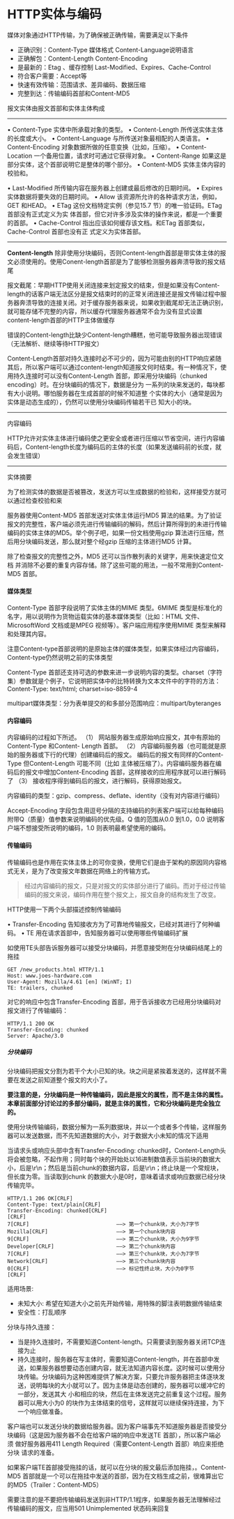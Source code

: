 # HTTP实体与编码

媒体对象通过HTTP传输，为了确保被正确传输，需要满足以下条件

- 正确识别：Content-Type 媒体格式 Content-Language说明语言
- 正确解包：Content-Length Content-Encoding
- 是最新的：Etag 、缓存控制 Last-Modified、Expires、Cache-Control
- 符合客户需要：Accept等
- 快速有效传输：范围请求、差异编码、数据压缩
- 完整到达：传输编码首部和Content-MD5

报文实体由报文首部和实体主体构成

---

• Content-Type
实体中所承载对象的类型。
• Content-Length
所传送实体主体的长度或大小。
• Content-Language
与所传送对象最相配的人类语言。
• Content-Encoding
对象数据所做的任意变换（比如，压缩）。
• Content-Location
一个备用位置，请求时可通过它获得对象。
• Content-Range
如果这是部分实体，这个首部说明它是整体的哪个部分。
• Content-MD5
实体主体内容的校验和。

• Last-Modified
所传输内容在服务器上创建或最后修改的日期时间。
• Expires
实体数据将要失效的日期时间。
• Allow
该资源所允许的各种请求方法，例如，GET 和HEAD。
• ETag
这份文档特定实例（参见15.7 节）的唯一验证码。ETag 首部没有正式定义为实
体首部，但它对许多涉及实体的操作来说，都是一个重要的首部。
• Cache-Control
指出应该如何缓存该文档。和ETag 首部类似，Cache-Control 首部也没有正
式定义为实体首部。

---

**Content-length** 除非使用分块编码，否则Content-length首部是带实体主体的报文必须使用的。使用Conent-length首部是为了能够检测服务器奔溃导致的报文结尾

报文截尾：早期HTTP使用关闭连接来划定报文的结束，但是如果没有Content-length的话客户端无法区分是报文结束时的的正常关闭连接还是报文传输过程中服务器奔溃导致的连接关闭。对于缓存服务器来说，如果收到截尾却无法正确识别，就可能存储不完整的内容，所以缓存代理服务器通常不会为没有显式设置content-length首部的HTTP主体做缓存

错误的Content-length比缺少Content-length糟糕，他可能导致服务器出现错误（无法解析、继续等待HTTP报文）

Content-Length首部对持久连接时必不可少的，因为可能由别的HTTP响应紧随其后，所以客户端可以通过content-length知道报文何时结束。有一种情况下，使用持久连接时可以没有Content-Length
首部，即采用分块编码（chunked encoding）时。在分块编码的情况下，数据是分为
一系列的块来发送的，每块都有大小说明。哪怕服务器在生成首部的时候不知道整
个实体的大小（通常是因为实体是动态生成的），仍然可以使用分块编码传输若干已
知大小的块。

---

内容编码

HTTP允许对实体主体进行编码使之更安全或者进行压缩以节省空间，进行内容编码后，Content-length长度为编码后的主体的长度（如果发送编码前的长度，就会发生错误）

---

实体摘要

为了检测实体的数据是否被篡改，发送方可以生成数据的检验和，这样接受方就可以通过检查校验和来

服务器使用Content-MD5 首部发送对实体主体运行MD5 算法的结果。为了验证报文的完整性，客户端必须先进行传输编码的解码，然后计算所得到的未进行传输编码的实体主体的MD5。举个例子吧，如果一份文档使用gzip 算法进行压缩，然后用分块编码发送，那么就对整个经gzip 压缩的主体进行MD5 计算。

除了检查报文的完整性之外，MD5 还可以当作散列表的关键字，用来快速定位文档
并消除不必要的重复内容存储。除了这些可能的用法，一般不常用到Content-MD5
首部。

#### 媒体类型

Content-Type 首部字段说明了实体主体的MIME 类型。6MIME 类型是标准化的名字，用以说明作为货物运载实体的基本媒体类型（比如：HTML 文件、MicrosoftWord 文档或是MPEG 视频等）。客户端应用程序使用MIME 类型来解释和处理其内容。

注意Content-type首部说明的是原始主体的媒体类型，如果实体经过内容编码，Content-type仍然说明之前的实体类型

Content-Type 首部还支持可选的参数来进一步说明内容的类型。charset（字符
集）参数就是个例子，它说明把实体中的比特转换为文本文件中的字符的方法：
Content-Type: text/html; charset=iso-8859-4

multipart媒体类型：分为表单提交的和多部分范围响应：multipart/byteranges

#### 内容编码

内容编码的过程如下所述。
（1） 网站服务器生成原始响应报文，其中有原始的Content-Type 和Content-
Length 首部。
（2） 内容编码服务器（也可能就是原始的服务器或下行的代理）创建编码后的报文。
编码后的报文有同样的Content-Type 但Content-Length 可能不同（比如
主体被压缩了）。内容编码服务器在编码后的报文中增加Content-Encoding
首部，这样接收的应用程序就可以进行解码了
（3） 接收程序得到编码后的报文，进行解码，获得原始报文。

内容编码的类型：gzip、compress、deflate、identity（没有对内容进行编码）

Accept-Encoding 字段包含用逗号分隔的支持编码的列表客户端可以给每种编码附带Q（质量）值参数来说明编码的优先级。Q 值的范围从0.0 到1.0，0.0 说明客户端不想接受所说明的编码，1.0 则表明最希望使用的编码。



#### 传输编码

传输编码也是作用在实体主体上的可你变换，使用它们是由于架构的原因同内容格式无关，是为了改变报文年数据在网络上的传输方式。

> 经过内容编码的报文，只是对报文的实体部分进行了编码。而对于经过传输编码的报文来说，编码作用在整个报文上，报文自身的结构发生了改变。

HTTP使用一下两个头部描述控制传输编码

• Transfer-Encoding
告知接收方为了可靠地传输报文，已经对其进行了何种编码。
• TE
用在请求首部中，告知服务器可以使用哪些传输编码扩展



如使用TE头部告诉服务器可以接受分块编码，并愿意接受附在分块编码结尾上的拖挂

```http
GET /new_products.html HTTP/1.1
Host: www.joes-hardware.com
User-Agent: Mozilla/4.61 [en] (WinNT; I)
TE: trailers, chunked
```

对它的响应中包含Transfer-Encoding 首部，用于告诉接收方已经用分块编码对
报文进行了传输编码：

```
HTTP/1.1 200 OK
Transfer-Encoding: chunked
Server: Apache/3.0
```

##### 分块编码

分块编码把报文分割为若干个大小已知的块。块之间是紧挨着发送的，这样就不需要在发送之前知道整个报文的大小了。

**要注意的是，分块编码是一种传输编码，因此是报文的属性，而不是主体的属性。本章前面部分讨论过的多部分编码，就是主体的属性，它和分块编码是完全独立的。** 

使用分块传输编码，数据分解为一系列数据块，并以一个或者多个传输，这样服务器可以发送数据，而不先知道数据的大小，对于数据大小未知的情况下适用

当请求头或响应头部中含有Transfer-Encoding: chunked时，Content-Length头将会被忽略，不起作用；同时每个块的开始处以16进制数值表示当前块的数据大小，后是\r\n；然后是当前chunk的数据内容，后是\r\n；终止块是一个常规块，但长度为零。当读取到chunk 的数据大小是0时，意味着请求或响应数据已经分块传输完毕。

 ~~~http
HTTP/1.1 206 OK[CRLF]
Content-Type: text/plain[CRLF]
Transfer-Encoding: chunked[CRLF]
[CRLF]
7[CRLF]                            ——> 第一个chunk块，大小为7字节
Mozilla[CRLF]                      ——> 第一个chunk块内容
9[CRLF]                            ——> 第二个chunk块，大小为9字节
Developer[CRLF]                    ——> 第二个chunk块内容
7[CRLF]                            ——> 第三个chunk块，大小为7字节
Network[CRLF]                      ——> 第三个chunk块内容
0[CRLF]                            ——> 标记性终止块，大小为0字节
[CRLF]
 ~~~

适用场景:

- 未知大小: 希望在知道大小之前先开始传输，用特殊的脚注表明数据传输结束
- 安全性：打乱顺序

分块与持久连接：

- 当是持久连接时，不需要知道Content-length。只需要读到服务器关闭TCP连接为止
- 持久连接时，服务器在写主体时，需要知道Content-length，并在首部中发送，如果服务器想要动态创建内容，就无法知道内容长度。这时候可以使用分块传输。分块编码为这种困难提供了解决方案，只要允许服务器把主体逐块发送，说明每块的大小就可以了。因为主体是动态创建的，服务器可以缓冲它的一部分，发送其大
  小和相应的块，然后在主体发送完之前重复这个过程。服务器可以用大小为0 的块作为主体结束的信号，这样就可以继续保持连接，为下一个响应做准备。

客户端也可以发送分块的数据给服务器。因为客户端事先不知道服务器是否接受分
块编码（这是因为服务器不会在给客户端的响应中发送TE 首部），所以客户端必须
做好服务器用411 Length Required（需要Content-Length 首部）响应来拒绝分块
请求的准备。



如果客户端TE首部接受拖挂的话，就可以在分块的报文最后添加拖挂，。Content-MD5 首部就是一个可以在拖挂中发送的首部，因为在文档生成之前，很难算出它的MD5（Trailer：Content-MD5）

需要注意的是不要把传输编码发送到非HTTP/1.1程序，如果服务器无法理解经过传输编码的报文，应当用501 Unimplemented 状态码来回复